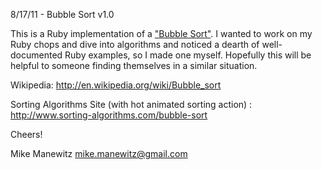 8/17/11 - Bubble Sort v1.0

This is a Ruby implementation of a ["Bubble Sort"](http://en.wikipedia.org/wiki/Bubble_sort). I wanted to work on my Ruby chops and dive into algorithms and noticed a dearth of well-documented Ruby examples, so I made one myself. Hopefully this will be helpful to someone finding themselves in a similar situation.

Wikipedia: http://en.wikipedia.org/wiki/Bubble_sort

Sorting Algorithms Site (with hot animated sorting action) : http://www.sorting-algorithms.com/bubble-sort

Cheers!

Mike Manewitz
mike.manewitz@gmail.com